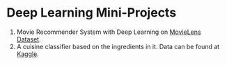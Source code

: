 # Deep Learning Mini-Projects

1. Movie Recommender System with Deep Learning on [MovieLens Dataset](https://grouplens.org/datasets/movielens/).
2. A cuisine classifier based on the ingredients in it. Data can be found at [Kaggle](https://www.kaggle.com/c/whats-cooking-kernels-only/overview).
